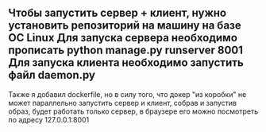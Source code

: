Чтобы запустить сервер + клиент, нужно установить репозиторий на машину на базе ОС Linux
Для запуска сервера необходимо прописать python manage.py runserver 8001
Для запуска клиента необходимо запустить файл daemon.py
----
Также я добавил dockerfile, но в силу того, что докер "из коробки" не может параллельно запустить сервер и клиент,
собрав и запустив образ, будет работать только сервер, в браузере его можно посмотреть по адресу 127.0.0.1:8001
